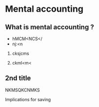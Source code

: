 # Mental accounting

## What is mental accounting ?

* hMCM&lt;NCS&lt;/
* nj:&lt;n

1. cksjcms

2. ckml&lt;m&lt;

## 2nd title







NKMSQKCNMKS

Implications for saving



